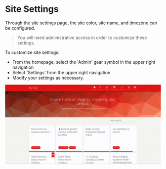 # Site Settings

Through the site settings page, the site color, site name, and timezone can be configured.

> You will need administrative access in order to customize these settings.

To customize site settings:

 * From the homepage, select the 'Admin' gear symbol in the upper right navigation
 * Select 'Settings' from the upper right navigation 
 * Modify your settings as necessary.

![Changing Settings](../img/change_settings.gif)
